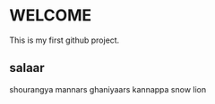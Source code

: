 # WELCOME

This is my first github project.

## salaar
shourangya mannars ghaniyaars
kannappa snow
lion
